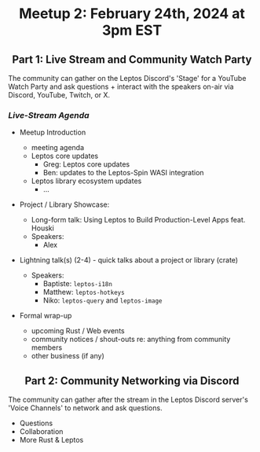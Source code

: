 <div align="center">

# Meetup 2: February 24th, 2024 at 3pm EST

## Part 1: Live Stream and Community Watch Party

</div>

The community can gather on the Leptos Discord's 'Stage' for a YouTube Watch Party and ask questions + interact with the speakers on-air via Discord, YouTube, Twitch, or X.


### *Live-Stream Agenda*

- Meetup Introduction
	- meeting agenda
	- Leptos core updates
		- Greg: Leptos core updates
		- Ben: updates to the Leptos-Spin WASI integration
	- Leptos library ecosystem updates
		- ...


- Project / Library Showcase:
	- Long-form talk: Using Leptos to Build Production-Level Apps feat. Houski
	- Speakers:
		- Alex


- Lightning talk(s) (2-4) - quick talks about a project or library (crate)
	- Speakers:
		- Baptiste: `leptos-i18n`
		- Matthew: `leptos-hotkeys`
		- Niko: `leptos-query` and `leptos-image`


- Formal wrap-up
	- upcoming Rust / Web events
	- community notices / shout-outs re: anything from community members
	- other business (if any)


<div align="center">

## Part 2: Community Networking via Discord

</div>


The community can gather after the stream in the Leptos Discord server's 'Voice Channels' to network and ask questions.

- Questions
- Collaboration
- More Rust & Leptos
